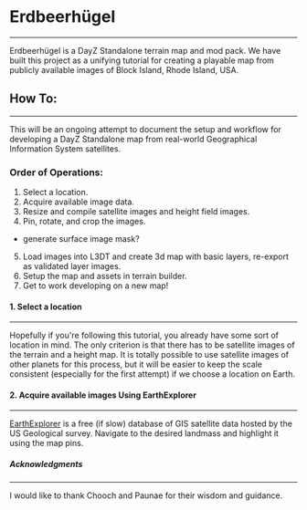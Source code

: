 # Erdbeerhügel
----------------
Erdbeerhügel is a DayZ Standalone terrain map and mod pack. We have built this project as a unifying tutorial for creating a playable map from publicly available images of Block Island, Rhode Island, USA. 








## How To:
------------------
This will be an ongoing attempt to document the setup and workflow for developing a DayZ Standalone map from real-world Geographical Information System satellites.  


### Order of Operations:
1. Select a location.
2. Acquire available image data.
3. Resize and compile satellite images and height field images.
4. Pin, rotate, and crop the images.
  * generate surface image mask?
5. Load images into L3DT and create 3d map with basic layers, re-export as validated layer images.
6. Setup the map and assets in terrain builder.
7. Get to work developing on a new map!


#### 1. Select a location
----------

Hopefully if you're following this tutorial, you already have some sort of location in mind.  The only criterion is that there has to be satellite images of the terrain and a height map.  It is totally possible to use satellite images of other planets for this process, but it will be easier to keep the scale consistent (especially for the first attempt) if we choose a location on Earth.



#### 2. Acquire available images Using EarthExplorer
---------------------------
[EarthExplorer](https://earthexplorer.usgs.gov/) is a free (if slow) database of GIS satellite data hosted by the US Geological survey.  Navigate to the desired landmass and highlight it using the map pins.








##### Acknowledgments
-------------------
I would like to thank Chooch and Paunae for their wisdom and guidance. 
